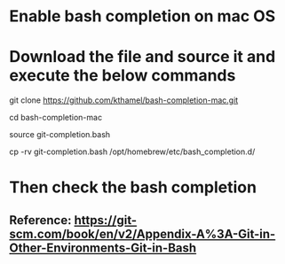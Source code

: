 # Enable bash completion on mac OS

# Download the file and source it and execute the below commands

git clone https://github.com/kthamel/bash-completion-mac.git

cd bash-completion-mac

source git-completion.bash

cp -rv git-completion.bash /opt/homebrew/etc/bash_completion.d/

# Then check the bash completion
## Reference: https://git-scm.com/book/en/v2/Appendix-A%3A-Git-in-Other-Environments-Git-in-Bash ##
